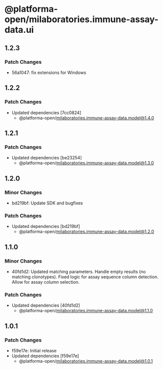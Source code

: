 # @platforma-open/milaboratories.immune-assay-data.ui

## 1.2.3

### Patch Changes

- 56a1047: fix extensions for Windows

## 1.2.2

### Patch Changes

- Updated dependencies [7cc0824]
  - @platforma-open/milaboratories.immune-assay-data.model@1.4.0

## 1.2.1

### Patch Changes

- Updated dependencies [be23254]
  - @platforma-open/milaboratories.immune-assay-data.model@1.3.0

## 1.2.0

### Minor Changes

- bd219bf: Update SDK and bugfixes

### Patch Changes

- Updated dependencies [bd219bf]
  - @platforma-open/milaboratories.immune-assay-data.model@1.2.0

## 1.1.0

### Minor Changes

- 40fd1d2: Updated matching parameters. Handle empty results (no matching clonotypes). Fixed logic for assay sequence column detection. Allow for assay column selection.

### Patch Changes

- Updated dependencies [40fd1d2]
  - @platforma-open/milaboratories.immune-assay-data.model@1.1.0

## 1.0.1

### Patch Changes

- f59e17e: Initial release
- Updated dependencies [f59e17e]
  - @platforma-open/milaboratories.immune-assay-data.model@1.0.1
